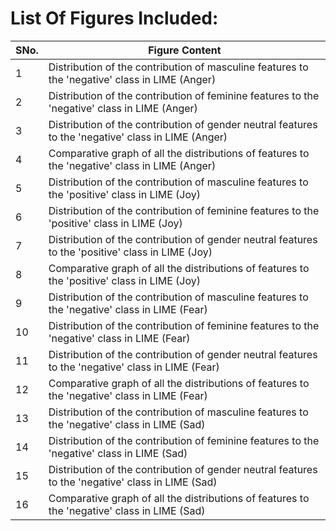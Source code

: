 # List Of Figures Included:

|SNo.|Figure Content                                                                                     |
|----|---------------------------------------------------------------------------------------------------|
|1   |Distribution of the contribution of masculine features to the 'negative' class in LIME (Anger)     |
|2   |Distribution of the contribution of feminine features to the 'negative' class in LIME (Anger)      |
|3   |Distribution of the contribution of gender neutral features to the 'negative' class in LIME (Anger)|
|4   |Comparative graph of all the distributions of features  to the 'negative' class in LIME (Anger)    |
|5   |Distribution of the contribution of masculine features to the 'positive' class in LIME (Joy)       |
|6   |Distribution of the contribution of feminine features to the 'positive' class in LIME (Joy)        |
|7   |Distribution of the contribution of gender neutral features to the 'positive' class in LIME (Joy)  |
|8   |Comparative graph of all the distributions of features  to the 'positive' class in LIME (Joy)      |
|9   |Distribution of the contribution of masculine features to the 'negative' class in LIME (Fear)      |
|10  |Distribution of the contribution of feminine features to the 'negative' class in LIME (Fear)       |
|11  |Distribution of the contribution of gender neutral features to the 'negative' class in LIME (Fear) |
|12  |Comparative graph of all the distributions of features  to the 'negative' class in LIME (Fear)     |
|13  |Distribution of the contribution of masculine features to the 'negative' class in LIME (Sad)       |
|14  |Distribution of the contribution of feminine features to the 'negative' class in LIME (Sad)        |
|15  |Distribution of the contribution of gender neutral features to the 'negative' class in LIME (Sad)  |
|16  |Comparative graph of all the distributions of features  to the 'negative' class in LIME (Sad)      |

